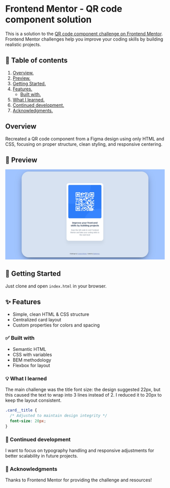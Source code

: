 # Frontend Mentor - QR code component solution

This is a solution to the [QR code component challenge on Frontend Mentor](https://www.frontendmentor.io/challenges/qr-code-component-iux_sIO_H). Frontend Mentor challenges help you improve your coding skills by building realistic projects.

## 📃 Table of contents

1. [Overview.](#overview)
2. [Preview.](#-preview)
3. [Getting Started.](#-getting-started)
4. [Features.](#-features)
   - [Built with.](#-built-with)
5. [What I learned.](#-what-i-learned)
6. [Continued development.](#-continued-development)
7. [Acknowledgments.](#-acknowledgments)

## Overview

Recreated a QR code component from a Figma design using only HTML and CSS, focusing on proper structure, clean styling, and responsive centering.

## 📸 Preview

![qr-code-component](./screenshot.webp)

## 🚀 Getting Started

Just clone and open `index.html` in your browser.

## ✨ Features

- Simple, clean HTML & CSS structure
- Centralized card layout
- Custom properties for colors and spacing

### ✅ Built with

- Semantic HTML
- CSS with variables
- BEM methodology
- Flexbox for layout

### 💡 What I learned

The main challenge was the title font size: the design suggested 22px, but this caused the text to wrap into 3 lines instead of 2. I reduced it to 20px to keep the layout consistent.

```css
.card__title {
  /* Adjusted to maintain design integrity */
  font-size: 20px;
}
```

### 🔮 Continued development

I want to focus on typography handling and responsive adjustments for better scalability in future projects.

### 🙌 Acknowledgments

Thanks to Frontend Mentor for providing the challenge and resources!
